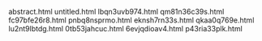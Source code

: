 abstract.html
untitled.html
lbqn3uvb974.html
qm81n36c39s.html
fc97bfe26r8.html
pnbq8nsprmo.html
eknsh7rn33s.html
qkaa0q769e.html
lu2nt9lbtdg.html
0tb53jahcuc.html
6evjqdioav4.html
p43ria33plk.html